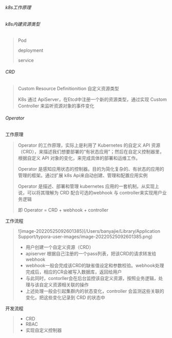 ###### k8s工作原理

###### k8s内建资源类型

> Pod
>
> deployment
>
> service
>
> 

###### CRD

> Custom Resource Definitionition 自定义资源类型
>
> K8s 通过 ApiServer，在Etcd中注册一个新的资源类型，通过实现 Custom Controller 来监听资源对象的事件变化
>
> 

###### Operator 

工作原理

> Operator 的工作原理，实际上是利用了 Kubernetes 的自定义 API 资源（CRD），来描述我们想要部署的“有状态应用”；然后在自定义控制器里，根据自定义 API 对象的变化，来完成具体的部署和运维工作。
>
> Operator 是感知应用状态的控制器。目的为简化复杂的、有状态的应用的管理的框架。通过扩展 k8s Api来自动创建、管理和配置应用实例
>
> Operator 是描述、部署和管理 kubernetes 应用的一套机制，从实现上说，可以将其理解为 CRD 配合可选的webhook 与 controller来实现用户业务逻辑
>
> 即 Operator = CRD + webhook + controller

工作流程

> ![image-20220525092601385](/Users/banyajie/Library/Application Support/typora-user-images/image-20220525092601385.png)
>
> - 用户创建一个自定义资源（CRD）
> - apiserver 根据自己注册的一个pass列表，把该CRD的请求转发给 webhook
> - webhook一般会完成该CRD的缺省值设定和参数校验。webhook处理完成后，相应的CR会被写入数据库，返回给用户
> - 与此同时，contorller会在后台监控该自定义资源，按照业务逻辑，处理与该自定义资源相关联的操作
> - 上述处理一般会引起集群内的状态变化，controller 会监测这些关联的变化，把这些变化记录到 CRD 的状态中

开发流程

> - CRD
> - RBAC
> - 实现自定义控制器